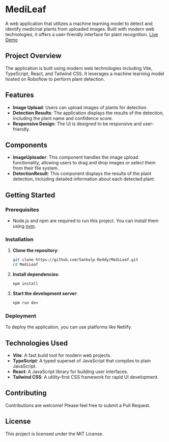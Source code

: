 # MediLeaf
A web application that utilizes a machine learning model to detect and identify medicinal plants from uploaded images. Built with modern web technologies, it offers a user-friendly interface for plant recognition.
[Live Demo](https://medileaf.lovable.app/)

## Project Overview

The application is built using modern web technologies including Vite, TypeScript, React, and Tailwind CSS. It leverages a machine learning model hosted on Roboflow to perform plant detection.

## Features

- **Image Upload**: Users can upload images of plants for detection.
- **Detection Results**: The application displays the results of the detection, including the plant name and confidence score.
- **Responsive Design**: The UI is designed to be responsive and user-friendly.

## Components

- **ImageUploader**: This component handles the image upload functionality, allowing users to drag and drop images or select them from their file system.
- **DetectionResult**: This component displays the results of the plant detection, including detailed information about each detected plant.

## Getting Started

### Prerequisites

- Node.js and npm are required to run this project. You can install them using [nvm](https://github.com/nvm-sh/nvm#installing-and-updating).

### Installation

1. **Clone the repository**:
   ```sh
   git clone https://github.com/Sankalp-Reddy/MediLeaf.git
   cd MediLeaf
   ```

2. **Install dependencies**:
   ```sh
   npm install
   ```

3. **Start the development server**:
   ```sh
   npm run dev
   ```

### Deployment

To deploy the application, you can use platforms like Netlify.

## Technologies Used

- **Vite**: A fast build tool for modern web projects.
- **TypeScript**: A typed superset of JavaScript that compiles to plain JavaScript.
- **React**: A JavaScript library for building user interfaces.
- **Tailwind CSS**: A utility-first CSS framework for rapid UI development.

## Contributing

Contributions are welcome! Please feel free to submit a Pull Request.

## License

This project is licensed under the MIT License.
